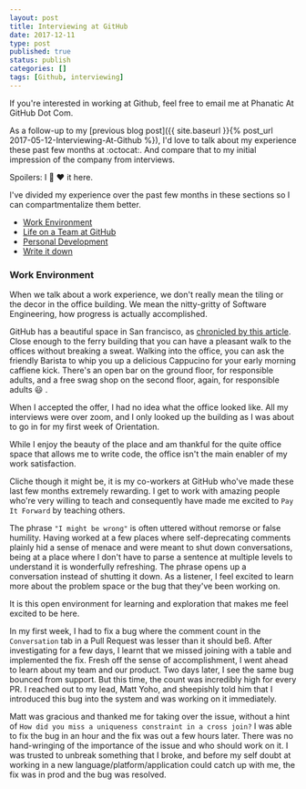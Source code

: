 ```yaml
---
layout: post
title: Interviewing at GitHub
date: 2017-12-11
type: post
published: true
status: publish
categories: []
tags: [Github, interviewing]
---
```


If you're interested in working at Github, feel free to email me at Phanatic At GitHub Dot Com.


As a follow-up to my [previous blog post]({{ site.baseurl }}{% post_url 2017-05-12-Interviewing-At-Github %}), I'd love to talk about my experience these past few months at :octocat:. And compare that to my initial impression of the company from interviews.


Spoilers: I :100: :heart: it here.

I've divided my experience over the past few months in these sections so I can compartmentalize them better.

* [Work Environment](#work-environment)
* [Life on a Team at GitHub](#work-environment)
* [Personal Development](#personal)
* [Write it down](#writing)


### <a name="work-environment"></a> Work Environment
When we talk about a work experience, we don't really mean the tiling or the decor in the office building. 
We mean the nitty-gritty of Software Engineering, how progress is actually accomplished.


GitHub has a beautiful space in San francisco, as [chronicled by this article](https://officesnapshots.com/2015/04/06/github-san-francisco-headquarters/). Close enough to the ferry building that you can have a pleasant walk
to the offices without breaking a sweat. Walking into the office, you can ask the friendly Barista to whip you up a delicious Cappucino for your early morning caffiene kick. There's an open bar on the ground floor, for responsible adults, and a free swag shop on the second floor, again, for responsible adults :smiley: .

When I accepted the offer, I had no idea what the office looked like.
All my interviews were over zoom, and I only looked up the building as I was about to go in for my first week of Orientation.

While I enjoy the beauty of the place and am thankful for the quite office space that 
allows me to write code, the office isn't the main enabler of my work satisfaction. 

Cliche though it might be, it is my co-workers at GitHub who've made these last few months extremely rewarding.
I get to work with amazing people who're very willing to teach and consequently have made me excited to `Pay It Forward` by teaching others. 

The phrase `"I might be wrong"` is often uttered without remorse or false humility. Having worked at a few places where self-deprecating comments plainly hid a sense of menace and were meant to shut down conversations, being at a place where I don't have to parse a sentence at multiple levels to understand it is wonderfully refreshing. The phrase opens up a conversation instead
of shutting it down. As a listener, I feel excited to learn more about the problem space or the bug that they've been working on.

It is this open environment for learning and exploration that makes me feel excited to be here.

In my first week, I had to fix a bug where the comment count in the `Conversation` tab in a Pull Request was lesser than it should beß.
After investigating for a few days, I learnt that we missed joining with a table and implemented the fix.
Fresh off the sense of accomplishment, I went ahead to learn about my team and our product.
Two days later, I see the same bug bounced from support. But this time, the count was incredibly high for every PR. 
I reached out to my lead, Matt Yoho, and sheepishly told him that I introduced this bug into the system and was working on it immediately.

Matt was gracious and thanked me for taking over the issue, without a hint of `How did you miss a uniqueness constraint in a cross join?`
I was able to fix the bug in an hour and the fix was out a few hours later. There was no hand-wringing of the importance of the issue and who should work on it.
I was trusted to unbreak something that I broke, and before my self doubt at working in a new language/platform/application could catch up with me, the fix was in prod and the bug was resolved.